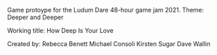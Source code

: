 Game protoype for the Ludum Dare 48-hour game jam 2021. Theme: Deeper and Deeper

Working title: How Deep Is Your Love

Created by:
Rebecca Benett
Michael Consoli
Kirsten Sugar
Dave Wallin
